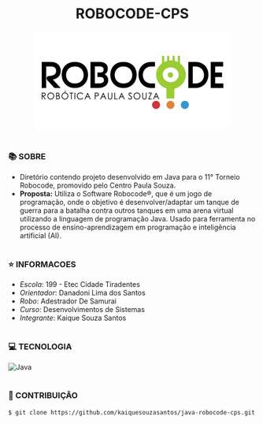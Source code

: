 <h1 align="center">ROBOCODE-CPS</h1>

<p align="center">
  <img src="robocode.png">
</p>

#
### 📚 SOBRE

- Diretório contendo projeto desenvolvido em Java para o 11° Torneio Robocode, promovido pelo Centro Paula Souza.
- <strong>Proposta:</strong> Utiliza o Software Robocode®, que é um jogo de programação, onde o objetivo é desenvolver/adaptar um tanque de guerra para a batalha contra outros tanques em uma arena virtual utilizando a linguagem de programação Java. Usado para ferramenta no processo de ensino-aprendizagem em programação e inteligência artificial (AI).

#
### ⭐ INFORMACOES

- *Escola*: 199 - Etec Cidade Tiradentes
- *Orientador*: Danadoni Lima dos Santos
- *Robo*: Adestrador De Samurai
- *Curso*: Desenvolvimentos de Sistemas
- *Integrante*: Kaique Souza Santos

#
### 💻 TECNOLOGIA
![Java](https://img.shields.io/badge/Java-0D1117?style=for-the-badge&logo=java&logoColor=white&labelColor=0D1117)&nbsp;

#
### 🔗 CONTRIBUIÇÃO

```
$ git clone https://github.com/kaiquesouzasantos/java-robocode-cps.git 
```
